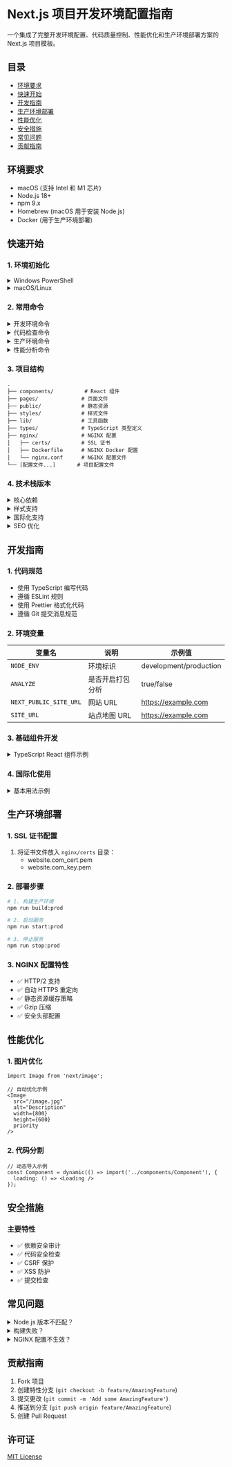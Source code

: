 # Next.js 项目开发环境配置指南

一个集成了完整开发环境配置、代码质量控制、性能优化和生产环境部署方案的 Next.js 项目模板。

## 目录
- [环境要求](#环境要求)
- [快速开始](#快速开始)
- [开发指南](#开发指南)
- [生产环境部署](#生产环境部署)
- [性能优化](#性能优化)
- [安全措施](#安全措施)
- [常见问题](#常见问题)
- [贡献指南](#贡献指南)

## 环境要求

- macOS (支持 Intel 和 M1 芯片)
- Node.js 18+
- npm 9.x
- Homebrew (macOS 用于安装 Node.js)
- Docker (用于生产环境部署)

## 快速开始

### 1. 环境初始化

<details>
<summary>Windows PowerShell</summary>

```powershell
Invoke-WebRequest -Uri "https://raw.githubusercontent.com/a66-24/webdev.git/main/setup.ps1" -OutFile "setup.ps1"; Set-ExecutionPolicy -ExecutionPolicy Bypass -Scope Process -Force; .\setup.ps1
```
</details>

<details>
<summary>macOS/Linux</summary>

```bash
curl -o setup.sh https://raw.githubusercontent.com/a66-24/webdev/main/setup.sh && chmod +x setup.sh && ./setup.sh
```
</details>

### 2. 常用命令

<details>
<summary>开发环境命令</summary>

```bash
npm run dev      # 启动开发服务器
npm run build    # 构建项目
npm run start    # 启动本地预览
```
</details>

<details>
<summary>代码检查命令</summary>

```bash
npm run lint             # ESLint 检查
npm run lint:security    # 安全规则检查
npm run audit:deps       # 依赖安全审计
```
</details>

<details>
<summary>生产环境命令</summary>

```bash
npm run build:prod    # 生产环境构建（包含 Docker 构建）
npm run start:prod    # 启动生产服务（Docker）
npm run stop:prod     # 停止生产服务（Docker）
```
</details>

<details>
<summary>性能分析命令</summary>

```bash
npm run analyze          # 分析打包大小
npm run build:analyze    # 构建并分析
npm run build:profile    # 性能分析构建
npm run lighthouse       # 运行 Lighthouse 测试
npm run analyze:bundle   # Webpack 包分析
```
</details>

### 3. 项目结构

```
.
├── components/          # React 组件
├── pages/              # 页面文件
├── public/             # 静态资源
├── styles/             # 样式文件
├── lib/                # 工具函数
├── types/              # TypeScript 类型定义
├── nginx/              # NGINX 配置
│   ├── certs/          # SSL 证书
│   ├── Dockerfile      # NGINX Docker 配置
│   └── nginx.conf      # NGINX 配置文件
└── [配置文件...]       # 项目配置文件
```

### 4. 技术栈版本

<details>
<summary>核心依赖</summary>

- next: 13.5.6
- react: 18.2.0
- react-dom: 18.2.0
- typescript: 5.3.3
</details>

<details>
<summary>样式支持</summary>

- Tailwind CSS 3.4.1
- Sass 1.70.0
- PostCSS 8.4.33
- Autoprefixer 10.4.17
</details>

<details>
<summary>国际化支持</summary>

- next-i18next 15.2.0
- i18next 23.7.16
- react-i18next 14.0.1
</details>

<details>
<summary>SEO 优化</summary>

- next-seo 6.4.0
- next-sitemap 4.2.3
- schema-dts 1.1.2
- next-pwa 5.6.0
</details>

## 开发指南

### 1. 代码规范

- 使用 TypeScript 编写代码
- 遵循 ESLint 规则
- 使用 Prettier 格式化代码
- 遵循 Git 提交消息规范

### 2. 环境变量

| 变量名 | 说明 | 示例值 |
|--------|------|--------|
| `NODE_ENV` | 环境标识 | development/production |
| `ANALYZE` | 是否开启打包分析 | true/false |
| `NEXT_PUBLIC_SITE_URL` | 网站 URL | https://example.com |
| `SITE_URL` | 站点地图 URL | https://example.com |

### 3. 基础组件开发

<details>
<summary>TypeScript React 组件示例</summary>

```tsx
interface Props {
  title: string;
  children: React.ReactNode;
}

const Component: React.FC<Props> = ({ title, children }) => {
  return (
    <div>
      <h1>{title}</h1>
      {children}
    </div>
  );
};
```
</details>

### 4. 国际化使用

<details>
<summary>基本用法示例</summary>

```tsx
import { useTranslation } from 'next-i18next';

export const Component: React.FC = () => {
  const { t } = useTranslation('common');
  return <h1>{t('title')}</h1>;
};
```
</details>

## 生产环境部署

### 1. SSL 证书配置

1. 将证书文件放入 `nginx/certs` 目录：
   - website.com_cert.pem
   - website.com_key.pem

### 2. 部署步骤

```bash
# 1. 构建生产环境
npm run build:prod

# 2. 启动服务
npm run start:prod

# 3. 停止服务
npm run stop:prod
```

### 3. NGINX 配置特性

- ✅ HTTP/2 支持
- ✅ 自动 HTTPS 重定向
- ✅ 静态资源缓存策略
- ✅ Gzip 压缩
- ✅ 安全头部配置

## 性能优化

### 1. 图片优化

```tsx
import Image from 'next/image';

// 自动优化示例
<Image
  src="/image.jpg"
  alt="Description"
  width={800}
  height={600}
  priority
/>
```

### 2. 代码分割

```tsx
// 动态导入示例
const Component = dynamic(() => import('../components/Component'), {
  loading: () => <Loading />
});
```

## 安全措施

### 主要特性

- ✅ 依赖安全审计
- ✅ 代码安全检查
- ✅ CSRF 保护
- ✅ XSS 防护
- ✅ 提交检查

## 常见问题

<details>
<summary>Node.js 版本不匹配？</summary>

使用 nvm 安装正确版本：
```bash
nvm install 18
```
</details>

<details>
<summary>构建失败？</summary>

1. 检查依赖版本
2. 验证配置文件
3. 清理缓存：`npm cache clean --force`
</details>

<details>
<summary>NGINX 配置不生效？</summary>

1. 检查证书路径
2. 验证文件权限
3. 检查日志：`docker logs nginx`
</details>

## 贡献指南

1. Fork 项目
2. 创建特性分支 (`git checkout -b feature/AmazingFeature`)
3. 提交更改 (`git commit -m 'Add some AmazingFeature'`)
4. 推送到分支 (`git push origin feature/AmazingFeature`)
5. 创建 Pull Request

## 许可证

[MIT License](LICENSE)
